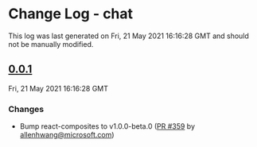 # Change Log - chat

This log was last generated on Fri, 21 May 2021 16:16:28 GMT and should not be manually modified.

<!-- Start content -->

## [0.0.1](https://github.com/azure/communication-ui-library/tree/chat_v0.0.1)

Fri, 21 May 2021 16:16:28 GMT

### Changes

- Bump react-composites to v1.0.0-beta.0 ([PR #359](https://github.com/azure/communication-ui-library/pull/359) by allenhwang@microsoft.com)
